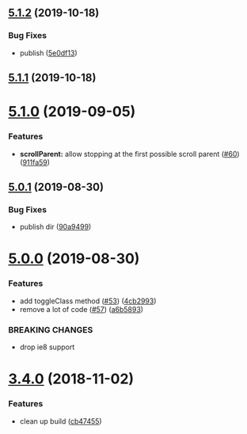 ## [5.1.2](https://github.com/jquense/dom-helpers/compare/v5.1.1...v5.1.2) (2019-10-18)


### Bug Fixes

* publish ([5e0df13](https://github.com/jquense/dom-helpers/commit/5e0df13))





## [5.1.1](https://github.com/jquense/dom-helpers/compare/v5.1.0...v5.1.1) (2019-10-18)





# [5.1.0](https://github.com/jquense/dom-helpers/compare/v5.0.1...v5.1.0) (2019-09-05)


### Features

* **scrollParent:** allow stopping at the first possible scroll parent ([#60](https://github.com/jquense/dom-helpers/issues/60)) ([911fa59](https://github.com/jquense/dom-helpers/commit/911fa59))





## [5.0.1](https://github.com/jquense/dom-helpers/compare/v5.0.0...v5.0.1) (2019-08-30)


### Bug Fixes

* publish dir ([90a9499](https://github.com/jquense/dom-helpers/commit/90a9499))





# [5.0.0](https://github.com/jquense/dom-helpers/compare/v3.4.0...v5.0.0) (2019-08-30)


### Features

* add toggleClass method ([#53](https://github.com/jquense/dom-helpers/issues/53)) ([4cb2993](https://github.com/jquense/dom-helpers/commit/4cb2993))
* remove a lot of code ([#57](https://github.com/jquense/dom-helpers/issues/57)) ([a6b5893](https://github.com/jquense/dom-helpers/commit/a6b5893))


### BREAKING CHANGES

* drop ie8 support





# [3.4.0](https://github.com/jquense/dom-helpers/compare/v3.3.1...v3.4.0) (2018-11-02)


### Features

* clean up build ([cb47455](https://github.com/jquense/dom-helpers/commit/cb47455))






